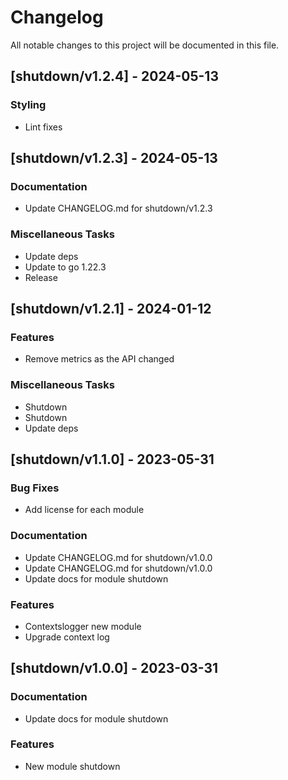 # Changelog

All notable changes to this project will be documented in this file.

## [shutdown/v1.2.4] - 2024-05-13

### Styling

- Lint fixes

## [shutdown/v1.2.3] - 2024-05-13

### Documentation

- Update CHANGELOG.md for shutdown/v1.2.3

### Miscellaneous Tasks

- Update deps
- Update to go 1.22.3
- Release

## [shutdown/v1.2.1] - 2024-01-12

### Features

- Remove metrics as the API changed

### Miscellaneous Tasks

- Shutdown
- Shutdown
- Update deps

## [shutdown/v1.1.0] - 2023-05-31

### Bug Fixes

- Add license for each module

### Documentation

- Update CHANGELOG.md for shutdown/v1.0.0
- Update CHANGELOG.md for shutdown/v1.0.0
- Update docs for module shutdown

### Features

- Contextslogger new module
- Upgrade context log

## [shutdown/v1.0.0] - 2023-03-31

### Documentation

- Update docs for module shutdown

### Features

- New module shutdown

<!-- generated by git-cliff -->
